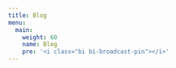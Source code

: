 ```yaml
---
title: Blog
menu:
  main:
    weight: 60
    name: Blog
    pre: '<i class="bi bi-broadcast-pin"></i>'
---
```

